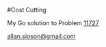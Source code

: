 #Cost Cutting

My Go solution to Problem [11727](https://onlinejudge.org/external/117/11727.pdf)

allan.sioson@gmail.com
